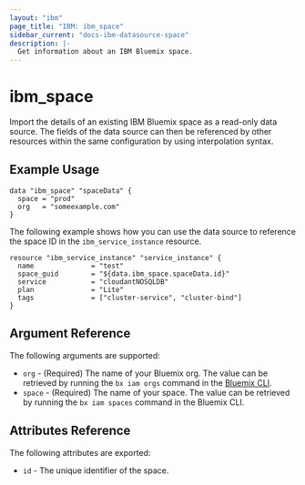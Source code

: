 ```yaml
---
layout: "ibm"
page_title: "IBM: ibm_space"
sidebar_current: "docs-ibm-datasource-space"
description: |-
  Get information about an IBM Bluemix space.
---
```


# ibm\_space

Import the details of an existing IBM Bluemix space as a read-only data source. The fields of the data source can then be referenced by other resources within the same configuration by using interpolation syntax. 

## Example Usage

```hcl
data "ibm_space" "spaceData" {
  space = "prod"
  org   = "someexample.com"
}
```

The following example shows how you can use the data source to reference the space ID in the `ibm_service_instance` resource.

```hcl
resource "ibm_service_instance" "service_instance" {
  name              = "test"
  space_guid        = "${data.ibm_space.spaceData.id}"
  service           = "cloudantNOSQLDB"
  plan              = "Lite"
  tags              = ["cluster-service", "cluster-bind"]
}

```

## Argument Reference

The following arguments are supported:

* `org` - (Required) The name of your Bluemix org. The value can be retrieved by running the `bx iam orgs` command in the [Bluemix CLI](https://console.ng.bluemix.net/docs/cli/reference/bluemix_cli/index.html#getting-started).
* `space` - (Required) The name of your space. The value can be retrieved by running the `bx iam spaces` command in the Bluemix CLI.

## Attributes Reference

The following attributes are exported:

* `id` - The unique identifier of the space.  
